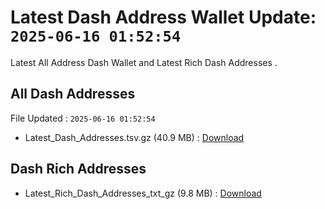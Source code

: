 # Latest Dash Address Wallet Update: `2025-06-16 01:52:54`

Latest All Address Dash Wallet and Latest Rich Dash Addresses .

## All Dash Addresses

File Updated : `2025-06-16 01:52:54`

- Latest_Dash_Addresses.tsv.gz (40.9 MB) : [Download](https://github.com/Pymmdrza/Rich-Address-Wallet/releases/tag/Dash)

## Dash Rich Addresses

- Latest_Rich_Dash_Addresses_txt_gz (9.8 MB) : [Download](https://github.com/Pymmdrza/Rich-Address-Wallet/releases/tag/Dash)
